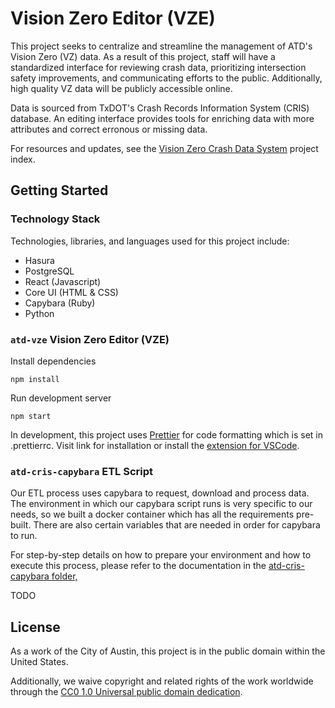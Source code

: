 # Vision Zero Editor (VZE)

This project seeks to centralize and streamline the management of ATD's Vision Zero (VZ) data. As a result of this project, staff will have a standardized interface for reviewing crash data, prioritizing intersection safety improvements, and communicating efforts to the public. Additionally, high quality VZ data will be publicly accessible online.

Data is sourced from TxDOT's Crash Records Information System (CRIS) database. An editing interface provides tools for enriching data with more attributes and correct erronous or missing data.

For resources and updates, see the [Vision Zero Crash Data System](https://github.com/cityofaustin/atd-data-tech/issues/255) project index.

## Getting Started

### Technology Stack

Technologies, libraries, and languages used for this project include:

- Hasura
- PostgreSQL
- React (Javascript)
- Core UI (HTML & CSS)
- Capybara (Ruby)
- Python

### `atd-vze` Vision Zero Editor (VZE)

Install dependencies

`npm install`

Run development server

`npm start`

In development, this project uses [Prettier](https://prettier.io/) for code formatting which is set in .prettierrc. Visit link for installation or install the [extension for VSCode](https://marketplace.visualstudio.com/items?itemName=esbenp.prettier-vscode).

### `atd-cris-capybara` ETL Script

Our ETL process uses capybara to request, download and process data. The environment in which our capybara script runs is very specific to our needs, so we built a docker container which has all the requirements pre-built. There are also certain variables that are needed in order for capybara to run.

For step-by-step details on how to prepare your environment and how to execute this process, please refer to the documentation in the [atd-cris-capybara folder,](https://github.com/cityofaustin/atd-vz-data/tree/master/atd-cris-capybara)

TODO

## License

As a work of the City of Austin, this project is in the public domain within the United States.

Additionally, we waive copyright and related rights of the work worldwide through the [CC0 1.0 Universal public domain dedication](https://creativecommons.org/publicdomain/zero/1.0/).
